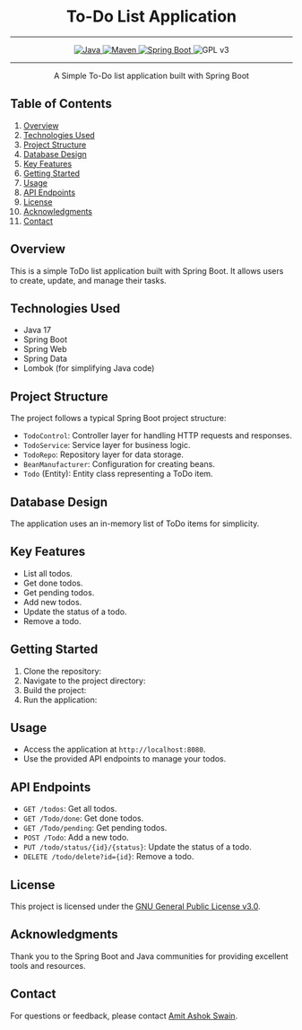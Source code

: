 # <h1 align = "center"> To-Do List Application </h1>
___ 
<p align="center">
<a href="Java url">
    <img alt="Java" src="https://img.shields.io/badge/Java->=8-darkblue.svg" />
</a>
<a href="Maven url" >
    <img alt="Maven" src="https://img.shields.io/badge/maven-4.0-brightgreen.svg" />
</a>
<a href="Spring Boot url" >
    <img alt="Spring Boot" src="https://img.shields.io/badge/Spring Boot-3.1.0-brightgreen.svg" />
</a>
  </a>
     <img alt = "GPL v3" src="https://img.shields.io/badge/License-GPLv3-blue.svg" />
    </a>
</p>

---

<p align="left">

<!-- Project Description -->
<p align="center">A Simple To-Do list application built with Spring Boot</p>

<!-- Table of Contents -->
## Table of Contents
1. [Overview](#overview)
2. [Technologies Used](#technologies-used)
3. [Project Structure](#project-structure)
4. [Database Design](#database-design)
5. [Key Features](#key-features)
6. [Getting Started](#getting-started)
7. [Usage](#usage)
8. [API Endpoints](#api-endpoints)
9. [License](#license)
10. [Acknowledgments](#acknowledgments)
11. [Contact](#contact)

<!-- Project Overview -->
## Overview
This is a simple ToDo list application built with Spring Boot. It allows users to create, update, and manage their tasks.

<!-- Technologies Used -->
## Technologies Used
- Java 17
- Spring Boot
- Spring Web
- Spring Data
- Lombok (for simplifying Java code)

<!-- Project Structure -->
## Project Structure
The project follows a typical Spring Boot project structure:

- `TodoControl`: Controller layer for handling HTTP requests and responses.
- `TodoService`: Service layer for business logic.
- `TodoRepo`: Repository layer for data storage.
- `BeanManufacturer`: Configuration for creating beans.
- `Todo` (Entity): Entity class representing a ToDo item.

<!-- Database Design -->
## Database Design
The application uses an in-memory list of ToDo items for simplicity.

<!-- Key Features -->
## Key Features
- List all todos.
- Get done todos.
- Get pending todos.
- Add new todos.
- Update the status of a todo.
- Remove a todo.

<!-- Getting Started -->
## Getting Started
1. Clone the repository:
2. Navigate to the project directory:
3. Build the project:
4. Run the application:

   
<!-- Usage -->
## Usage
- Access the application at `http://localhost:8080`.
- Use the provided API endpoints to manage your todos.

<!-- API Endpoints -->
## API Endpoints
- `GET /todos`: Get all todos.
- `GET /Todo/done`: Get done todos.
- `GET /Todo/pending`: Get pending todos.
- `POST /Todo`: Add a new todo.
- `PUT /todo/status/{id}/{status}`: Update the status of a todo.
- `DELETE /todo/delete?id={id}`: Remove a todo.

<!-- License -->
## License
This project is licensed under the [GNU General Public License v3.0](LICENSE).

<!-- Acknowledgments -->
## Acknowledgments
Thank you to the Spring Boot and Java communities for providing excellent tools and resources.

<!-- Contact -->
## Contact
For questions or feedback, please contact [Amit Ashok Swain](mailto:business.amitswain@gmail.com).

